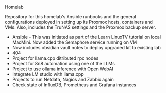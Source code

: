 Homelab

Repository for this homelab's Ansible runbooks and the general configurations deployed in setting up its Proxmox hosts, containers and VMs. Also, includes the TruNAS settings and the Proxmox backup server. 
- Ansible - This was initiated as part of the Learn LinuxTV tutorial on local MacMini.
  Now added the Semaphore service running on VM
- Now includes obsidian vault notes to deploy upgraded kit to existing lab
- 404
- Project for llama.cpp ditributed rpc nodes
- Project for 8n8 automation using one of the LLMs
- Project to use ollama inference with Open WebAI
- Integrate LM studio with llama.cpp
- Projects to run Netdata, Nagios and Zabbix again
- Check state of InfluxDB, Prometheus and Grafana instances
